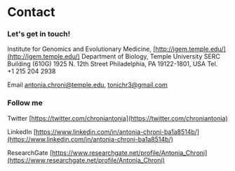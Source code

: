 # Contact



### Let's get in touch!
Institute for Genomics and Evolutionary Medicine, [http://igem.temple.edu/](http://igem.temple.edu/)
Department of Biology, Temple University
SERC Building (610G)
1925 N. 12th Street 
Philadelphia, PA 19122-1801, USA
Tel.  +1 215 204 2938

Email [antonia.chroni@temple.edu](antonia.chroni@temple.edu), [tonichr3@gmail.com](tonichr3@gmail.com)



### Follow me
Twitter [https://twitter.com/chroniantonia](https://twitter.com/chroniantonia)



LinkedIn [https://www.linkedin.com/in/antonia-chroni-ba1a8514b/](https://www.linkedin.com/in/antonia-chroni-ba1a8514b/)



ResearchGate [https://www.researchgate.net/profile/Antonia_Chroni](https://www.researchgate.net/profile/Antonia_Chroni)
